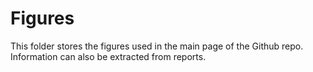 # Figures

This folder stores the figures used in the main page of the Github repo. Information can also be extracted from reports.
